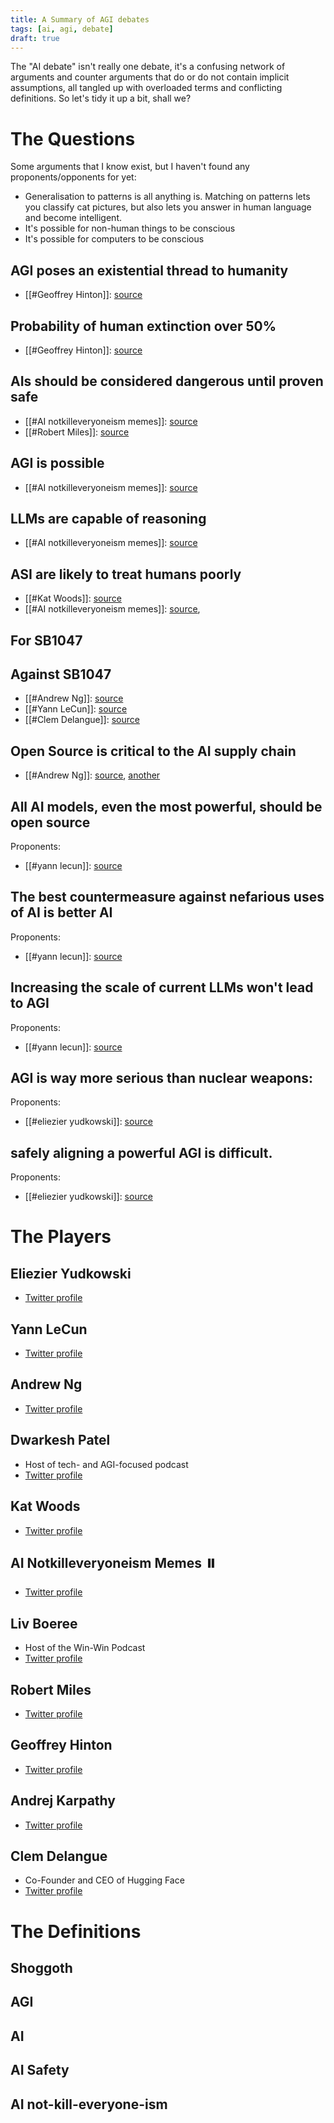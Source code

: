 ```yaml
---
title: A Summary of AGI debates
tags: [ai, agi, debate]
draft: true
---
```


The "AI debate" isn't really one debate, it's a confusing network of arguments
and counter arguments that do or do not contain implicit assumptions, all
tangled up with overloaded terms and conflicting definitions. So let's tidy it
up a bit, shall we?

# The Questions

Some arguments that I know exist, but I haven't found any proponents/opponents
for yet:

- Generalisation to patterns is all anything is. Matching on patterns lets you
  classify cat pictures, but also lets you answer in human language and become
  intelligent.
- It's possible for non-human things to be conscious
- It's possible for computers to be conscious

## AGI poses an existential thread to humanity

- [[#Geoffrey Hinton]]: [source](https://x.com/geoffreyhinton/status/1719406116503707668)

## Probability of human extinction over 50%

- [[#Geoffrey Hinton]]: [source](https://youtu.be/PTF5Up1hMhw?si=-QNqdPmSmv9oRlPn&t=2286)

## AIs should be considered dangerous until proven safe

- [[#AI notkilleveryoneism memes]]: [source](https://x.com/AISafetyMemes/status/1684670109636300800)
- [[#Robert Miles]]: [source](https://x.com/AISafetyMemes/status/1684670109636300800)

## AGI is possible

- [[#AI notkilleveryoneism memes]]: [source](https://x.com/AISafetyMemes/status/1650868971032440834)

## LLMs are capable of reasoning

- [[#AI notkilleveryoneism memes]]: [source](https://x.com/AISafetyMemes/status/1824706714010259592)

## ASI are likely to treat humans poorly

- [[#Kat Woods]]: [source](https://x.com/Kat__Woods/status/1525168816489119747)
- [[#AI notkilleveryoneism memes]]: [source](https://x.com/AISafetyMemes/status/1823739250434826311),

## For SB1047

## Against SB1047

- [[#Andrew Ng]]: [source](https://x.com/AndrewYNg/status/1811425437048070328)
- [[#Yann LeCun]]: [source](https://x.com/ylecun/status/1811740052403220796)
- [[#Clem Delangue]]: [source](https://x.com/ClementDelangue/status/1798801894527082584)

## Open Source is critical to the AI supply chain

- [[#Andrew Ng]]: [source](https://x.com/tsarnick/status/1817023856298823702),
  [another](https://x.com/AndrewYNg/status/1815792223411429741)

## All AI models, even the most powerful, should be open source

Proponents:

- [[#yann lecun]]: [source](https://x.com/ylecun/status/1818044278029128046)

## The best countermeasure against nefarious uses of AI is better AI

Proponents:

- [[#yann lecun]]: [source](https://x.com/ylecun/status/1820266289471852881)

## Increasing the scale of current LLMs won't lead to AGI

Proponents:

- [[#yann lecun]]: [source](https://x.com/ylecun/status/1823313599252533594)

## AGI is way more serious than nuclear weapons:

Proponents:

- [[#eliezier yudkowski]]: [source](https://x.com/ESYudkowsky/status/1643800261599825921)

## safely aligning a powerful AGI is difficult.

Proponents:

- [[#eliezier yudkowski]]: [source](https://x.com/ESYudkowsky/status/1070095112791715846)

# The Players

## Eliezier Yudkowski

- [Twitter profile](https://x.com/ESYudkowsky)

## Yann LeCun

- [Twitter profile](https://x.com/ylecun)

## Andrew Ng

- [Twitter profile](https://twitter.com/AndrewYNg)

## Dwarkesh Patel

- Host of tech- and AGI-focused podcast
- [Twitter profile](https://x.com/dwarkesh_sp)

## Kat Woods

- [Twitter profile](https://x.com/Kat__Woods)

## AI Notkilleveryoneism Memes ⏸️

- [Twitter profile](https://x.com/AISafetyMemes)

## Liv Boeree

- Host of the Win-Win Podcast
- [Twitter profile](https://x.com/Liv_Boeree)

## Robert Miles

- [Twitter profile](https://x.com/RobertskMiles)

## Geoffrey Hinton

- [Twitter profile](https://x.com/geoffreyhinton)

## Andrej Karpathy

- [Twitter profile](https://x.com/karpathy)

## Clem Delangue

- Co-Founder and CEO of Hugging Face
- [Twitter profile](https://twitter.com/ClementDelangue)

# The Definitions

## Shoggoth

## AGI

## AI

## AI Safety

## AI not-kill-everyone-ism
